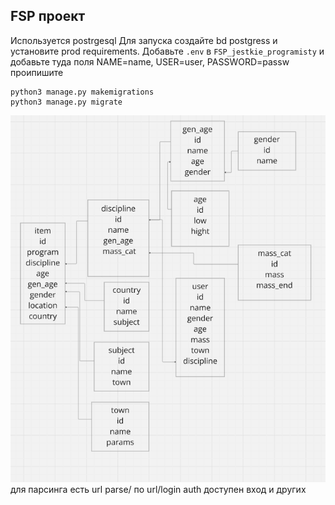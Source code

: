 FSP проект
-
Используется postrgesql
Для запуска создайте bd postgress и установите prod requirements.
Добавьте ```.env``` в ```FSP_jestkie_programisty``` и добавьте туда поля NAME=name, USER=user, PASSWORD=passw
проипишите
```commandline
python3 manage.py makemigrations
python3 manage.py migrate
```
![JPG IMAGE](ER.jpg)
для парсинга есть url parse/
по url/login auth доступен вход
и других